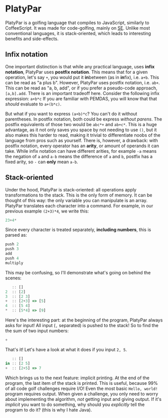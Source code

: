 # PlatyPar

PlatyPar is a golfing language that compiles to JavaScript, similarly to CoffeeScript. It was made for code-golfing, mainly on [SE](http://codegolf.stackexchange.com). Unlike most conventional languages, it is stack-oriented, which leads to interesting benefits and side-effects. 

## Infix notation
One important distinction is that while any practical language, uses **infix notation**, PlatyPar uses **postfix notation**.
This means that for a given operation, let's say `+`, you would put it **in**between (as in **in**fix), i.e. `a+b`. This can be read as "a plus b".
However, PlatyPar uses postfix notation, i.e. `ab+`. This can be read as "a, b, add", or if you prefer a pseudo-code approach, `[a,b].add`.
There is an important tradeoff here. Consider the following infix expression:
`a+b*c`
If you are familiar with PEMDAS, you will know that that _should_ evaluate to `a+(b*c)`. 

But what if you want to express `(a+b)*c`? You can't do it without parentheses. In postfix notation, both could be express _without parens_.
The postfix equivalents of those two would be `abc*+` and `ab+c*`. This is a huge advantage, as it not only saves you space by not needing to use `()`, but it also makes this harder to read, making it trivial to differentiate noobs of the language from pros such as yourself.
There is, however, a drawback: with postfix notation, every operator has an **arity**, or amount of operands it can take. While infix notation can have different arities, for example `-a` means the negation of `a` and `a-b` means the difference of `a` and `b`, postfix has a fixed arity, so `-` can **only** mean `a-b`. 

## Stack-oriented
Under the hood, PlatyPar is stack-oriented: all operations apply transformations to the stack. This is the only form of memory. It can be thought of this way: the only variable you can manipulate is an array.
PlatyPar translates each character into a command. For example, in our previous example `(2+3)*4`, we write this:
```javascript
23+4*
```
Since every character is treated separately, **including numbers**, this is parsed as:
```javascript
push 2
push 3
add
push 4
multiply
```

This may be confusing, so I'll demonstrate what's going on behind the scenes:
```javascript
   :: []
2  :: [2]
3  :: [2 3]
+  :: [2+3] => [5]
4  :: [5 4]
*  :: [5*4] => [9]
```

Here's the interesting part: at the beginning of the program, PlatyPar always asks for input! All input (`,` separated) is pushed to the stack! So to find the the sum of two input numbers:
```javascript
+
```
That's it! Let's have a look at what it does if you input `2, 5`.
```javascript
   :: []
in :: [2 5]
+  :: [2+5] => 7
```
Which brings us to the next feature: implicit printing.
At the end of the program, the last item of the stack is printed. This is useful, because 99% of all code golf challenges require I/O! Even the most basic `Hello, world!` program requires output. When given a challenge, you only need to worry about implementing the algorithm, *not* getting input and giving output. If it's _implicit_ you want to do something, why should you _explicitly_ tell the program to do it? (this is why I hate Java).
